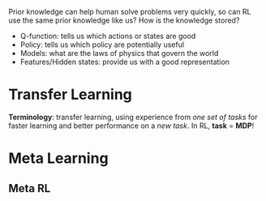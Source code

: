 Prior knowledge can help human solve problems very quickly, so can RL use the same prior knowledge like us?
How is the knowledge stored?
- Q-function: tells us which actions or states are good
- Policy: tells us which policy are potentially useful
- Models: what are the laws of physics that govern the world
- Features/Hidden states: provide us with a good representation
# Transfer Learning
**Terminology**: transfer learning, using experience from *one set of tasks* for faster learning and better performance on a *new task*.
In RL, **task** = **MDP**!
# Meta Learning
## Meta RL
